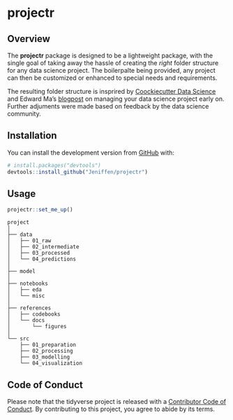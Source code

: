 
<!-- README.md is generated from README.Rmd. Please edit that file -->

# projectr

<!-- badges: start -->

<!-- badges: end -->

## Overview

The **projectr** package is designed to be a lightweight package, with
the single goal of taking away the hassle of creating the *right* folder
structure for any data science project. The boilerpalte being provided,
any project can then be customized or enhanced to special needs and
requirements.

The resulting folder structure is insprired by [Coockiecutter Data
Science](https://tinyurl.com/y89ay63o) and Edward Ma’s
[blogpost](https://tinyurl.com/ybghtonj) on managing your data science
project early on. Further adjuments were made based on feedback by the
data science community.

## Installation

You can install the development version from
[GitHub](https://github.com/) with:

``` r
# install.packages("devtools")
devtools::install_github("Jeniffen/projectr")
```

## Usage

``` r
projectr::set_me_up()
```

    project
    │
    ├── data
    │   ├── 01_raw
    │   ├── 02_intermediate
    │   ├── 03_processed
    │   └── 04_predictions 
    │   
    ├── model
    │
    ├── notebooks
    │   ├── eda
    │   └── misc
    │
    ├── references
    │   ├── codebooks
    │   └── docs
    │       └── figures
    │
    └── src
        ├── 01_preparation
        ├── 02_processing
        ├── 03_modelling
        └── 04_visualization

## Code of Conduct

Please note that the tidyverse project is released with a [Contributor Code of Conduct](#). 
By contributing to this project, you agree to abide by its terms.
